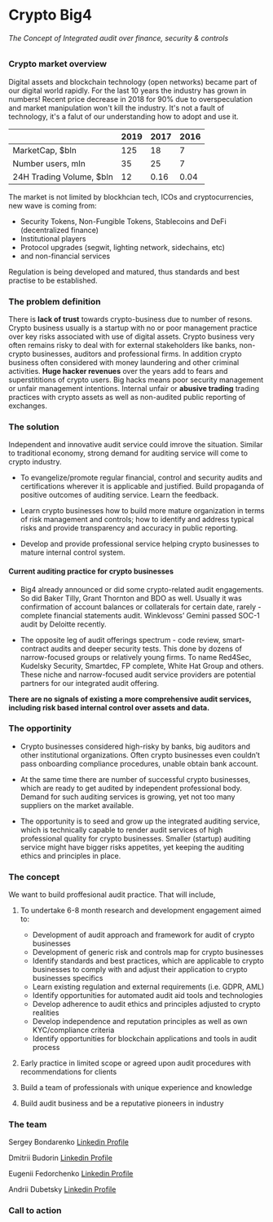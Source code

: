 # Crypto Big4
###### The Concept of Integrated audit over finance, security & controls

### Crypto market overview
Digital assets and blockchain technology (open networks)
became part of our digital world rapidly. For the last 10 years the industry has grown in numbers! Recent price decrease in 2018 for 90% due to overspeculation and market manipulation won't kill the industry. It's not a fault of technology, it's a falut of our understanding how to adopt and use it.


|                          | 2019     | 2017      |  2016| 
| ------------------------ | -------- | --------- | -----|
| MarketCap, $bln          | 125      | 18        | 7    |
| Number users, mln        | 35       | 25        |  7   |
| 24H Trading Volume, $bln | 12       | 0.16      | 0.04 |


The market is not limited by blockhcian tech, ICOs and cryptocurrencies, new wave is coming from:
* Security Tokens, Non-Fungible Tokens, Stablecoins and DeFi (decentralized finance)
* Institutional players
* Protocol upgrades (segwit, lighting network, sidechains, etc)
* and non-financial services 

Regulation is being developed and matured, thus standards and best practise to be established. 

### The problem definition
There is **lack of trust** towards crypto-business due to number of resons. Crypto business usually is a startup with no or poor management practice over key risks associated with use of digital assets. Crypto business very often remains risky to deal with for external stakeholders like banks, non-crypto  businesses, auditors and professional firms. In addition crypto business often considered with money laundering and other criminal activities.
**Huge hacker revenues** over the years add to fears and superstititions of crypto users. Big hacks means poor security management or unfair management intentions.
Internal unfair or **abusive trading** trading practices with crypto assets as well as non-audited public reporting of exchanges.

### The solution

Independent and innovative audit service could imrove the situation. Similar to traditional economy, strong demand for auditing service will come to crypto industry. 

* To evangelize/promote regular financial, control and security audits and certifications wherever it is applicable and justified. Build propaganda of positive outcomes of auditing service. Learn the feedback.

* Learn crypto businesses how to build more mature organization in terms of risk management and controls; how to identify and address typical risks and provide transparency and accuracy in public reporting.

* Develop and provide professional service helping crypto businesses to mature internal control system.


#### Current auditing practice for crypto businesses

* Big4 already announced or did some crypto-related audit engagements. So did Baker Tilly, Grant Thornton and BDO as well. Usually it was confirmation of account balances or collaterals for certain date, rarely - complete financial statements audit. Winklevoss’ Gemini passed SOC-1 audit by Deloitte recently.

* The opposite leg of audit offerings spectrum - code review, smart-contract audits and deeper security tests. This done by dozens of narrow-focused groups or relatively young firms. To name Red4Sec, Kudelsky Security, Smartdec, FP complete, White Hat Group and others. These niche and narrow-focused audit service providers are potential partners for our integrated audit offering.

**There are no signals of existing a more comprehensive audit services, including risk based internal control over assets and data.**


### The opportinity

* Crypto businesses considered high-risky by banks, big auditors and other institutional organizations. Often crypto businesses even couldn’t pass onboarding compliance procedures, unable obtain bank account. 

* At the same time there are number of successful crypto businesses, which are ready to get audited by independent professional body. Demand for such auditing services is growing, yet not too many suppliers on the market available.

* The opportunity is to seed and grow up the integrated auditing service, which is technically capable to render audit services of high professional quality for crypto businesses. Smaller (startup) auditing service might have bigger risks appetites, yet keeping the auditing ethics and principles in place.

### The concept
We want to build proffesional audit practice. That will include,

1. To undertake 6-8 month research and development engagement aimed to:
    * Development of audit approach and framework for audit of crypto businesses
    * Development of generic risk and controls map for crypto businesses
    * Identify standards and best practices, which are applicable to crypto businesses to comply with and adjust their application to crypto businesses specifics
    * Learn existing regulation and external requirements (i.e. GDPR, AML)
    * Identify opportunities for automated audit aid tools and technologies
    * Develop adherence to audit ethics and principles adjusted to crypto realities
    * Develop independence and reputation principles as well as own KYC/compliance criteria
    * Identify opportunities for blockchain applications and tools in audit process  

2. Early practice in limited scope or agreed upon audit procedures with recommendations for clients

3. Build a team of professionals with unique experience and knowledge

4. Build audit business and be a reputative pioneers in industry

### The team

Sergey Bondarenko [Linkedin Profile](https://www.linkedin.com/in/sbondarenko/)

Dmitrii Budorin [Linkedin Profile](https://)

Eugenii Fedorchenko [Linkedin Profile](https://)

Andrii Dubetsky [Linkedin Profile](https://www.linkedin.com/in/andriidubetsky/)

### Call to action



